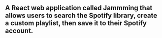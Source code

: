 ##  A React web application called Jammming that allows users to search the Spotify library, create a custom playlist, then save it to their Spotify account.

